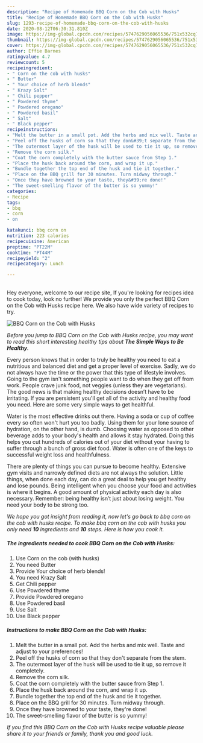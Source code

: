 ```yaml
---
description: "Recipe of Homemade BBQ Corn on the Cob with Husks"
title: "Recipe of Homemade BBQ Corn on the Cob with Husks"
slug: 1293-recipe-of-homemade-bbq-corn-on-the-cob-with-husks
date: 2020-08-12T06:30:31.810Z
image: https://img-global.cpcdn.com/recipes/5747629056065536/751x532cq70/bbq-corn-on-the-cob-with-husks-recipe-main-photo.jpg
thumbnail: https://img-global.cpcdn.com/recipes/5747629056065536/751x532cq70/bbq-corn-on-the-cob-with-husks-recipe-main-photo.jpg
cover: https://img-global.cpcdn.com/recipes/5747629056065536/751x532cq70/bbq-corn-on-the-cob-with-husks-recipe-main-photo.jpg
author: Effie Barnes
ratingvalue: 4.7
reviewcount: 5
recipeingredient:
- " Corn on the cob with husks"
- " Butter"
- " Your choice of herb blends"
- " Krazy Salt"
- " Chili pepper"
- " Powdered thyme"
- " Powdered oregano"
- " Powdered basil"
- " Salt"
- " Black pepper"
recipeinstructions:
- "Melt the butter in a small pot. Add the herbs and mix well. Taste and adjust to your preferences!"
- "Peel off the husks of corn so that they don&#39;t separate from the stem."
- "The outermost layer of the husk will be used to tie it up, so remove it completely."
- "Remove the corn silk."
- "Coat the corn completely with the butter sauce from Step 1."
- "Place the husk back around the corn, and wrap it up."
- "Bundle together the top end of the husk and tie it together."
- "Place on the BBQ grill for 30 minutes. Turn midway through."
- "Once they have browned to your taste, they&#39;re done!"
- "The sweet-smelling flavor of the butter is so yummy!"
categories:
- Recipe
tags:
- bbq
- corn
- on

katakunci: bbq corn on 
nutrition: 223 calories
recipecuisine: American
preptime: "PT22M"
cooktime: "PT44M"
recipeyield: "2"
recipecategory: Lunch

---
```

<br>
Hey everyone, welcome to our recipe site, If you're looking for recipes idea to cook today, look no further! We provide you only the perfect BBQ Corn on the Cob with Husks recipe here. We also have wide variety of recipes to try.
<br>


![BBQ Corn on the Cob with Husks](https://img-global.cpcdn.com/recipes/5747629056065536/751x532cq70/bbq-corn-on-the-cob-with-husks-recipe-main-photo.jpg)

<i>Before you jump to BBQ Corn on the Cob with Husks recipe, you may want to read this short interesting healthy tips about <strong>The Simple Ways to Be Healthy</strong>.</i>

Every person knows that in order to truly be healthy you need to eat a nutritious and balanced diet and get a proper level of exercise. Sadly, we do not always have the time or the power that this type of lifestyle involves. Going to the gym isn't something people want to do when they get off from work. People crave junk food, not veggies (unless they are vegetarians). The good news is that making healthy decisions doesn’t have to be irritating. If you are persistent you'll get all of the activity and healthy food you need. Here are some very simple ways to get healthful.

Water is the most effective drinks out there. Having a soda or cup of coffee every so often won't hurt you too badly. Using them for your lone source of hydration, on the other hand, is dumb. Choosing water as opposed to other beverage adds to your body's health and allows it stay hydrated. Doing this helps you cut hundreds of calories out of your diet without your having to suffer through a bunch of gross diet food. Water is often one of the keys to successful weight loss and healthfulness.

There are plenty of things you can pursue to become healthy. Extensive gym visits and narrowly defined diets are not always the solution. Little things, when done each day, can do a great deal to help you get healthy and lose pounds. Being intelligent when you choose your food and activities is where it begins. A good amount of physical activity each day is also necessary. Remember: being healthy isn’t just about losing weight. You need your body to be strong too. 


<i>We hope you got insight from reading it, now let's go back to bbq corn on the cob with husks recipe. To make bbq corn on the cob with husks you only need <strong>10</strong> ingredients and <strong>10</strong> steps. Here is how you cook it.
</i>

##### The ingredients needed to cook BBQ Corn on the Cob with Husks:

1. Use  Corn on the cob (with husks)
1. You need  Butter
1. Provide  Your choice of herb blends!
1. You need  Krazy Salt
1. Get  Chili pepper
1. Use  Powdered thyme
1. Provide  Powdered oregano
1. Use  Powdered basil
1. Use  Salt
1. Use  Black pepper


##### Instructions to make BBQ Corn on the Cob with Husks:

1. Melt the butter in a small pot. Add the herbs and mix well. Taste and adjust to your preferences!
1. Peel off the husks of corn so that they don&#39;t separate from the stem.
1. The outermost layer of the husk will be used to tie it up, so remove it completely.
1. Remove the corn silk.
1. Coat the corn completely with the butter sauce from Step 1.
1. Place the husk back around the corn, and wrap it up.
1. Bundle together the top end of the husk and tie it together.
1. Place on the BBQ grill for 30 minutes. Turn midway through.
1. Once they have browned to your taste, they&#39;re done!
1. The sweet-smelling flavor of the butter is so yummy!


<i>If you find this BBQ Corn on the Cob with Husks recipe valuable please share it to your friends or family, thank you and good luck.</i>
